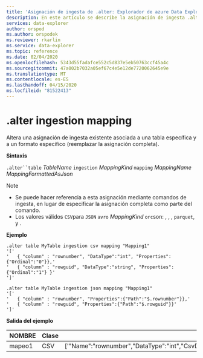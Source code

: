```yaml
---
title: 'Asignación de ingesta de .alter: Explorador de azure Data Explorer . Microsoft Docs'
description: En este artículo se describe la asignación de ingesta .alter en Azure Data Explorer.
services: data-explorer
author: orspod
ms.author: orspodek
ms.reviewer: rkarlin
ms.service: data-explorer
ms.topic: reference
ms.date: 02/04/2020
ms.openlocfilehash: 5343d55fadafce552c5d837e5eb50763ccf45a4c
ms.sourcegitcommit: 47a002b7032a05ef67c4e5e12de7720062645e9e
ms.translationtype: MT
ms.contentlocale: es-ES
ms.lasthandoff: 04/15/2020
ms.locfileid: "81522413"
---
```

# <a name="alter-ingestion-mapping"></a>.alter ingestion mapping

Altera una asignación de ingesta existente asociada a una tabla específica y a un formato específico (reemplazar la asignación completa).

**Sintaxis**

`.alter``table` *TableName* `ingestion` *MappingKind* `mapping` *MappingName* *MappingFormattedAsJson*

> [!NOTE]
> * Se puede hacer referencia a esta asignación mediante comandos de ingesta, en lugar de especificar la asignación completa como parte del comando.
> * Los valores válidos `CSV`para `JSON` `avro` _MappingKind_ `orc`son: , , , `parquet`, y .

**Ejemplo** 
 
```
.alter table MyTable ingestion csv mapping "Mapping1"
'['
'   { "column" : "rownumber", "DataType":"int", "Properties":{"Ordinal":"0"}},'
'   { "column" : "rowguid", "DataType":"string", "Properties":{"Ordinal":"1"} }'
']'

.alter table MyTable ingestion json mapping "Mapping1"
'['
'   { "column" : "rownumber", "Properties":{"Path":"$.rownumber"}},'
'   { "column" : "rowguid", "Properties":{"Path":"$.rowguid"}}'
']'
```
**Salida del ejemplo**

| NOMBRE     | Clase | Asignación                                                                                                                                                                          |
|----------|------|----------------------------------------------------------------------------------------------------------------------------------------------------------------------------------|
| mapeo1 | CSV  | ['"Name":"rownumber","DataType":"int","CsvDataType":null,"Ordinal":0,"ConstValue":null-,"Name":"rowguid","DataType":"string","CsvDataType":null,"Ordinal":1,"ConstValue":null-] |